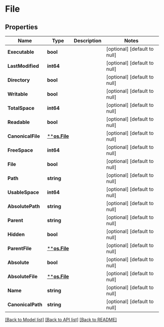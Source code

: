 # File

## Properties
Name | Type | Description | Notes
------------ | ------------- | ------------- | -------------
**Executable** | **bool** |  | [optional] [default to null]
**LastModified** | **int64** |  | [optional] [default to null]
**Directory** | **bool** |  | [optional] [default to null]
**Writable** | **bool** |  | [optional] [default to null]
**TotalSpace** | **int64** |  | [optional] [default to null]
**Readable** | **bool** |  | [optional] [default to null]
**CanonicalFile** | [****os.File**](*os.File.md) |  | [optional] [default to null]
**FreeSpace** | **int64** |  | [optional] [default to null]
**File** | **bool** |  | [optional] [default to null]
**Path** | **string** |  | [optional] [default to null]
**UsableSpace** | **int64** |  | [optional] [default to null]
**AbsolutePath** | **string** |  | [optional] [default to null]
**Parent** | **string** |  | [optional] [default to null]
**Hidden** | **bool** |  | [optional] [default to null]
**ParentFile** | [****os.File**](*os.File.md) |  | [optional] [default to null]
**Absolute** | **bool** |  | [optional] [default to null]
**AbsoluteFile** | [****os.File**](*os.File.md) |  | [optional] [default to null]
**Name** | **string** |  | [optional] [default to null]
**CanonicalPath** | **string** |  | [optional] [default to null]

[[Back to Model list]](../README.md#documentation-for-models) [[Back to API list]](../README.md#documentation-for-api-endpoints) [[Back to README]](../README.md)


